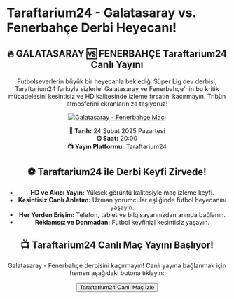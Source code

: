<h1>Taraftarium24 - Galatasaray vs. Fenerbahçe Derbi Heyecanı!</h1>
<center>
  <div class="content">
    <section id="galatasaray-fenerbahce">
      <h2>🔥 GALATASARAY 🆚 FENERBAHÇE Taraftarium24 Canlı Yayını</h2>
      <p>Futbolseverlerin büyük bir heyecanla beklediği Süper Lig dev derbisi, Taraftarium24 farkıyla sizlerle! Galatasaray ve Fenerbahçe'nin bu kritik mücadelesini kesintisiz ve HD kalitesinde izleme fırsatını kaçırmayın. Tribün atmosferini ekranlarınıza taşıyoruz!</p>
      <a href="https://shortlinkapp.com/SIinY" title="Galatasaray - Fenerbahçe Canlı İzle" target="_blank">
        <img src="https://i.ibb.co/5K7Ks6w/zzzz3.gif" alt="Galatasaray - Fenerbahçe Maçı">
      </a>
      <p>
        <strong>📅 Tarih:</strong> 24 Şubat 2025 Pazartesi<br>
        <strong>⏰ Saat:</strong> 20:00<br>
        <strong>📺 Yayın Platformu:</strong> Taraftarium24
      </p>
    </section>
    <section id="neden-taraftarium24">
      <h2>⚽️ Taraftarium24 ile Derbi Keyfi Zirvede!</h2>
      <ul>
        <li><strong>HD ve Akıcı Yayın:</strong> Yüksek görüntü kalitesiyle maç izleme keyfi.</li>
        <li><strong>Kesintisiz Canlı Anlatım:</strong> Uzman yorumcular eşliğinde futbol heyecanını yaşayın.</li>
        <li><strong>Her Yerden Erişim:</strong> Telefon, tablet ve bilgisayarınızdan anında bağlanın.</li>
        <li><strong>Reklamsız ve Donmadan:</strong> Futbol keyfinizi kesintisiz yaşayın.</li>
      </ul>
    </section>
    <section id="canli-mac-linki">
      <h2>📺 Taraftarium24 Canlı Maç Yayını Başlıyor!</h2>
      <p>Galatasaray - Fenerbahçe derbisini kaçırmayın! Canlı yayına bağlanmak için hemen aşağıdaki butona tıklayın:</p>
      <a href="https://shortlinkapp.com/SIinY" target="_blank">
        <button>Taraftarium24 Canlı Maç İzle</button>
      </a>
    </section>
  </div>
</center>
